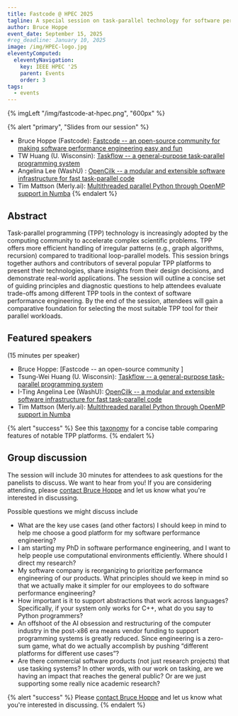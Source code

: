 ```yaml
---
title: Fastcode @ HPEC 2025
tagline: A special session on task-parallel technology for software performance engineering
author: Bruce Hoppe
event_date: September 15, 2025
#reg_deadline: January 10, 2025
image: /img/HPEC-logo.jpg
eleventyComputed:
  eleventyNavigation:
    key: IEEE HPEC '25
    parent: Events
    order: 3
tags:
  - events
---
```


{% imgLeft "/img/fastcode-at-hpec.png", "600px" %}

{% alert "primary", "Slides from our session" %}
* Bruce Hoppe (Fastcode): [Fastcode -- an open-source community for making software performance engineering easy and fun](/img/HPEC25-Fastcode.pdf)
* TW Huang (U. Wisconsin): [Taskflow -- a general-purpose task-parallel programming system](/img/HPEC25-taskflow.pdf)
* Angelina Lee (WashU) : [OpenCilk -- a modular and extensible software infrastructure for fast task-parallel code](/img/HPEC25-opencilk.pdf)
* Tim Mattson (Merly.ai): [Multithreaded parallel Python through OpenMP support in Numba](/img/HPEC25_Tasking_and_PyOMP.pdf)
{% endalert %}


## Abstract

Task-parallel programming (TPP) technology is increasingly adopted by the computing community to accelerate complex scientific problems. TPP offers more efficient handling of irregular patterns (e.g., graph algorithms, recursion) compared to traditional loop-parallel models. This session brings together authors and contributors of several popular TPP platforms to present their technologies, share insights from their design decisions, and demonstrate real-world applications. The session will outline a concise set of guiding principles and diagnostic questions to help attendees evaluate trade-offs among different TPP tools in the context of software performance engineering. By the end of the session, attendees will gain a comparative foundation for selecting the most suitable TPP tool for their parallel workloads.



## Featured speakers

(15 minutes per speaker)

* Bruce Hoppe: [Fastcode -- an open-source community ]
* Tsung-Wei Huang (U. Wisconsin): [Taskflow -- a general-purpose task-parallel programming system](./taskflow/)
* I-Ting Angelina Lee (WashU): [OpenCilk -- a modular and extensible software infrastructure for fast task-parallel code](./opencilk/)
* Tim Mattson (Merly.ai): [Multithreaded parallel Python through OpenMP support in Numba](./openmp/)


{% alert "success" %}
See this [taxonomy](/about/task-parallel-tech/) for a concise table comparing features of notable TPP platforms.
{% endalert %}

## Group discussion

The session will include 30 minutes for attendees to ask questions for the panelists to discuss. We want to hear from you! If you are considering attending, please [contact Bruce Hoppe](mailto:behoppe@mit.edu) and let us know what you're interested in discussing.

Possible questions we might discuss include
* What are the key use cases (and other factors) I should keep in mind to help me choose a good platform for my software performance engineering?
* I am starting my PhD in software performance engineering, and I want to help people use computational environments efficiently. Where should I direct my research?
* My software company is reorganizing to prioritize performance engineering of our products. What principles should we keep in mind so that we actually make it simpler for our employees to do software performance engineering?
* How important is it to support abstractions that work across languages?   Specifically, if your system only works for C++, what do you say to Python programmers?
* An offshoot of the AI obsession and restructuring of the computer industry in the post-x86 era means vendor funding to support programming systems is greatly reduced.  Since engineering is a zero-sum game, what do we actually accomplish by pushing “different platforms for different use cases”?
* Are there commercial software products (not just research projects) that use tasking systems?  In other words, with our work on tasking, are we having an impact that reaches the general public?  Or are we just supporting some really nice academic research?

{% alert "success" %}
Please [contact Bruce Hoppe](mailto:behoppe@mit.edu) and let us know what you're interested in discussing.
{% endalert %}